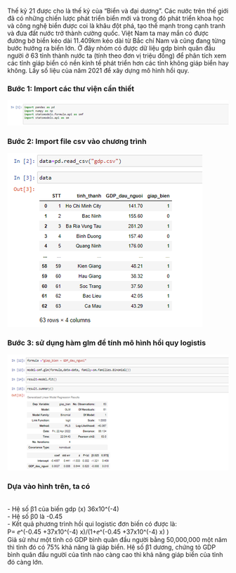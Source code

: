 Thế kỷ 21 được cho là thế kỷ của “Biển và đại dương”. Các nước trên thế giới đã có những chiến lược phát triển biển mới và trong đó phát triển khoa học và công nghệ biển được coi là khâu đột phá, tạo thế mạnh trong cạnh tranh và đưa đất nước trở thành cường quốc. Việt Nam ta may mắn có được đường bờ biển kéo  dài 11.409km kéo dài từ Bắc chí Nam và cũng đang từng bước hướng ra biển lớn. Ở đây nhóm có được dữ liệu gdp bình quân đầu người ở 63 tỉnh thành nước ta (tính theo đơn vị triệu đồng) để phân tích xem các tỉnh giáp biển có nền kinh tế phát triển hơn các tỉnh không giáp biển hay không. Lấy số liệu của năm 2021 để xây dựng mô hình hồi quy.

<h3>Bước 1: Import các thư viện cần thiết</h3>
 <img src="https://github.com/llgx10/Human-Learning-Machine-Learning/blob/main/Logistic%20Regression/img/Picture1.png">
<h3>Bước 2: Import file csv vào chương trình</h3>
 <img src="https://github.com/llgx10/Human-Learning-Machine-Learning/blob/main/Logistic%20Regression/img/Picture2.png">
<h3>Bước 3: sử dụng hàm glm để tính mô hình hồi quy logistis</h3>
<img src="https://github.com/llgx10/Human-Learning-Machine-Learning/blob/main/Logistic%20Regression/img/Picture3.png">
<h3>Dựa vào hình trên, ta có</h3><br>
- Hệ số β1 của biến gdp (x) 36x10^(-4)<br>
- Hệ số β0 là -0.45<br>
- Kết quả phương trình hồi qui logistic đơn biến có được là: <br>
P=  ⅇ^(-0.45 +37x10^(-4) x)/(1+ⅇ^(-0.45 +37x10^(-4) x) )<br>
Giả sử như một tỉnh có GDP bình quân đầu người bằng 50,000,000 một năm thì tỉnh đó có 75% khả năng là giáp biển.
Hệ số β1 dương, chứng tỏ GDP bình quân đầu người của tỉnh nào càng cao thì khả năng giáp biển của tỉnh đó càng lớn.

